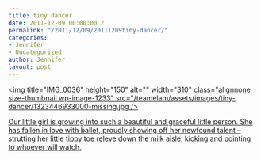 ```yaml
---
title: tiny dancer
date: 2011-12-09 00:00:00 Z
permalink: "/2011/12/09/20111209tiny-dancer/"
categories:
- Jennifer
- Uncategorized
author: Jennifer
layout: post
---
```


[<img title="IMG_0036" height="150" alt="" width="310" class="alignnone size-thumbnail wp-image-1233" src="/teamelam/assets/images/tiny-dancer/1323446933000-missing.jpg />](http://www.flickr.com/photos/jenniferandJennifers_photos/sets/72157628351185515/)

[Our little girl is growing into such a beautiful and graceful little person. She has fallen in love with ballet, proudly showing off her newfound talent &#8211; strutting her little tippy toe releve down the milk aisle, kicking and pointing to whoever will watch.](http://www.flickr.com/photos/jenniferandJennifers_photos/sets/72157628351185515/)
